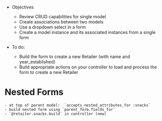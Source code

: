 * Objectives
    - Review CRUD capabilities for single model
    - Create associations between two models
    - Use a dropdown select in a form
    - Create a model instance and its associated instances from a single form

* To do:
    - Build the form to create a new Retailer (with name and year_established)
    - Build appropriate actions on your controller to load and process the form to create a new Retailer

# Nested Forms
    - at top of parent model:  `accepts_nested_attributes_for :snacks` 
    - build nested form using `parent_form.fields_for`
    - `@retailer.snacks.build` in controller (new)
